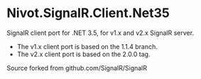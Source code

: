 Nivot.SignalR.Client.Net35
==========================

SignalR client port for .NET 3.5, for v1.x and v2.x SignalR server.

* The v1.x client port is based on the 1.1.4 branch.
* The v2.x client port is based on the 2.0.0 tag.

Source forked from github.com/SignalR/SignalR




